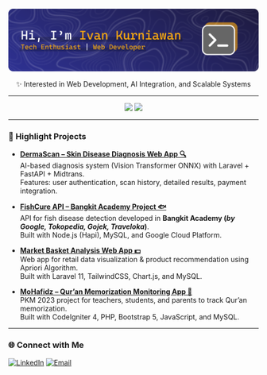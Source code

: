 <!-- ## Hello 👋, I'm Ivan  -->

![Ivan Kurniawan](img/Banner.png)

<div align='center'>
✨ Interested in Web Development, AI Integration, and Scalable Systems  
</div>

---

<div align="center">
  <img width="45%" src="https://github-readme-stats-eight-theta.vercel.app/api?username=VanKurnia&show_icons=true&theme=algolia&include_all_commits=true&count_private=true"/>
  <img width="44%" src="https://github-readme-stats-eight-theta.vercel.app/api/top-langs/?username=VanKurnia&layout=compact&langs_count=8&theme=algolia"/>
</div>

---

### 🌟 Highlight Projects

- [**DermaScan – Skin Disease Diagnosis Web App 🔍**](https://github.com/VanKurnia/DermaScan)  
  AI-based diagnosis system (Vision Transformer ONNX) with Laravel + FastAPI + Midtrans.  
  Features: user authentication, scan history, detailed results, payment integration.

- [**FishCure API – Bangkit Academy Project 🐟**](https://github.com/Bangkit-Capstone-Team-C241-PS088/FISHCURE-API)  
  API for fish disease detection developed in **Bangkit Academy (_by Google, Tokopedia, Gojek, Traveloka_)**.  
  Built with Node.js (Hapi), MySQL, and Google Cloud Platform.

- [**Market Basket Analysis Web App 💵**](https://github.com/VanKurnia/Market-Basket-Analysis-App)  
  Web app for retail data visualization & product recommendation using Apriori Algorithm.  
  Built with Laravel 11, TailwindCSS, Chart.js, and MySQL.

- [**MoHafidz – Qur’an Memorization Monitoring App 📖**](https://github.com/johanrza/MoHafidz)  
  PKM 2023 project for teachers, students, and parents to track Qur’an memorization.  
  Built with CodeIgniter 4, PHP, Bootstrap 5, JavaScript, and MySQL.

---

### 🌐 Connect with Me

[![LinkedIn](https://img.shields.io/badge/LinkedIn-blue?style=for-the-badge&logo=linkedin&logoColor=white)](https://linkedin.com/in/ivankurniawan474)
[![Email](https://img.shields.io/badge/Email-D14836?style=for-the-badge&logo=gmail&logoColor=white)](mailto:ivankurniawan474@gmail.com)

<!--
**VanKurnia/VanKurnia** is a ✨ _special_ ✨ repository because its `README.md` (this file) appears on your GitHub profile.

Here are some ideas to get you started:

- 🔭 I’m currently working on ...
- 🌱 I’m currently learning ...
- 👯 I’m looking to collaborate on ...
- 🤔 I’m looking for help with ...
- 💬 Ask me about ...
- 📫 How to reach me: ...
- 😄 Pronouns: ...
- ⚡ Fun fact: ...
-->
